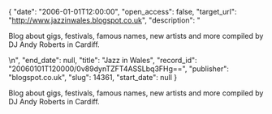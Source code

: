 {
  "date": "2006-01-01T12:00:00", 
  "open_access": false, 
  "target_url": "http://www.jazzinwales.blogspot.co.uk", 
  "description": "<p>Blog about gigs, festivals, famous names, new artists and more compiled by DJ Andy Roberts in Cardiff.</p>\n", 
  "end_date": null, 
  "title": "Jazz in Wales", 
  "record_id": "20060101T120000/0v89dynTZFT4ASSLbq3FHg==", 
  "publisher": "blogspot.co.uk", 
  "slug": 14361, 
  "start_date": null
}

<p>Blog about gigs, festivals, famous names, new artists and more compiled by DJ Andy Roberts in Cardiff.</p>
